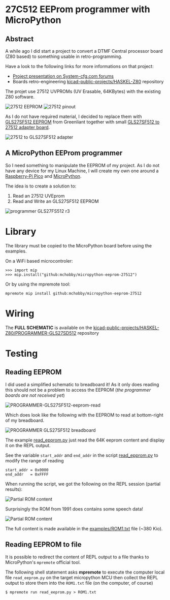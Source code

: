 # 27C512 EEProm programmer with MicroPython

## Abstract
A while ago I did start a project to convert a DTMF Central processor board (Z80 based) to something usable in retro-programming.

Have a look to the following links for more informations on that project:
* [Project presentation on System-cfg.com forums](https://forum.system-cfg.com/viewtopic.php?f=18&t=14526)
* Boards retro-engineering [kicad-public-projects/HASKEL-Z80](https://github.com/mchobby/kicad-public-projects/tree/main/HASKEL-Z80) repository

The projet use 27512 UVPROMs (UV Erasable, 64KBytes) with the existing Z80 software.

![27512 EEPROM](docs/_static/27512-eeprom.jpg) ![27512 pinout](docs/_static/27512-pinout.jpg)

As I do not have required material, I decided to replace them with [GLS27SF512 EEPROM](https://www.mouser.be/ProductDetail/Greenliant/GLS27SF512-70-3C-NHE?qs=bAdOcXfFoy2PEE%252BGIrqMmw%3D%3D) from Greenliant together with small [GLS27SF512 to 27512 adapter board](https://github.com/mchobby/kicad-public-projects/tree/main/HASKEL-Z80/EPROM-27512-GLS27SF512).

![27512 to GLS27SF512 adapter](docs/_static/27512-to-GLS27SF512-adapter.jpg)

## A MicroPython EEProm programmer

So I need something to manipulate the EEPROM of my project. As I do not have any device for my Linux Machine, I will create my own one around a [Raspberry-Pi Pico](https://shop.mchobby.be/en/pico-rp2040/2025-pico-rp2040-2-cores-microcontroler-from-raspberry-pi-3232100020252.html) and [MicroPython](https://micropython.org).

The idea is to create a solution to:
1. Read an 27512 UVEprom  
2. Read and Write an GLS27SF512 EEPROM

![programmer GLS27FS512 r3](docs/_static/programmer-GLS27FS512-r3.jpg)

# Library

The library must be copied to the MicroPython board before using the examples.

On a WiFi based microcontroler:

 ```
 >>> import mip
 >>> mip.install("github:mchobby/micropython-eeprom-27512")
 ```

 Or by using the mpremote tool:

 ```
 mpremote mip install github:mchobby/micropython-eeprom-27512
 ```

# Wiring

The __FULL SCHEMATIC__ is available on the [kicad-public-projects/HASKEL-Z80/PROGRAMMER-GLS27SD512](https://github.com/mchobby/kicad-public-projects/tree/main/HASKEL-Z80/PROGRAMMER-GLS27SF512/docs) repository


# Testing

## Reading EEPROM

I did used a simplified schematic to breadboard it! As it only does reading this should not be a problem to access the EEPROM (_the programmer boards are not received yet_)

![PROGRAMMER-GLS27SF512-eeprom-read](docs/_static/PROGRAMMER-GLS27SF512-eeprom-read.jpg)

Which does look like the following with the EEPROM to read at bottom-right of my breadboard.

![PROGRAMMER GLS27SF512 breadboard](docs/_static/PROGRAMMER-GLS27SF512-eeprom-read-breadboard.jpg)

The example [read_epprom.py](examples/read_epprom.py) just read the 64K eeprom content and display it on the REPL output.

See the variable `start_addr` and `end_addr` in the script [read_epprom.py](examples/read_epprom.py) to modify the range of reading

```
start_addr = 0x0000
end_addr   = 0xFFFF
```

When running the script, we got the following on the REPL session (partial results):

![Partial ROM content](docs/_static/rom-content.jpg)

Surprisingly the ROM from 1991 does contains some speech data!

![Partial ROM content](docs/_static/rom-text.jpg)

The full content is made available in the [examples/ROM1.txt](examples/ROM1.txt) file (~380 Kio).

## Reading EEPROM to file

It is possible to redirect the content of REPL output to a file thanks to MicroPython's `mpremote` official tool.

The following shell statement asks __mpremote__ to execute the computer local file `read_eeprom.py` on the target micropython MCU then collect the REPL output to store them into the `ROM1.txt` file (on the computer, of course)  

`$ mpremote run read_eeprom.py > ROM1.txt`
